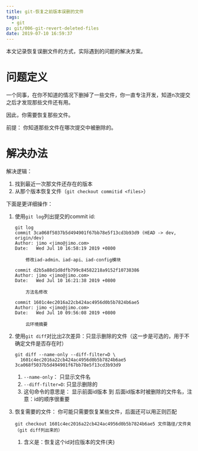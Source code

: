```yaml
---
title: git-恢复之前版本误删的文件
tags:
  - git
p: git/006-git-revert-deleted-files
date: 2019-07-10 16:59:37
---
```


本文记录恢复误删文件的方式，实际遇到的问题的解决方案。

# 问题定义
一个同事，在你不知道的情况下删掉了一些文件，你一直专注开发，知道n次提交之后才发现那些文件还有用。

因此，你需要恢复那些文件。

前提： 你知道那些文件在哪次提交中被删除的。

# 解决办法

解决逻辑：

1. 找到最近一次那文件还存在的版本
2. 从那个版本恢复文件（`git checkout commitid <files>`）

下面是更详细操作：

1. 使用`git log`列出提交的commit id:
    ```shell
    git log
    commit 3ca068f5037b5d494901f67bb78e5f13cd3b93d9 (HEAD -> dev, origin/dev)
    Author: jimo <jimo@jimo.com>
    Date:   Wed Jul 10 16:58:19 2019 +0800

        修改iad-admin、iad-api、iad-config模块

    commit d2b5a88d1d8dfb799c84582218a9152f10738386
    Author: jimo <jimo@jimo.com>
    Date:   Wed Jul 10 16:21:38 2019 +0800

        方法名修改

    commit 1601c4ec2016a22cb424ac4956d0b5b7824b6ae5
    Author: jimo <jimo@jimo.com>
    Date:   Wed Jul 10 09:56:08 2019 +0800

        云环境摘要
    ```

2. 使用`git diff`对比出2次差异：只显示删除的文件（这一步是可选的，用于不确定文件是否存在时）
    ```shell
    git diff --name-only --diff-filter=D \
      1601c4ec2016a22cb424ac4956d0b5b7824b6ae5 3ca068f5037b5d494901f67bb78e5f13cd3b93d9
    ```
    1. `--name-only`： 只显示文件名
    2. `--diff-filter=D`: 只显示删除的
    3. 这句命令的意思是： 显示前面id版本 到 后面id版本时被删除的文件名，注意：id的顺序很重要

3. 恢复需要的文件： 你可能只需要恢复某些文件，后面还可以用正则匹配
    ```shell
    git checkout 1601c4ec2016a22cb424ac4956d0b5b7824b6ae5 文件路径/文件夹（git diff列出来的）
    ```
    1. 含义是：恢复这个id对应版本的文件(夹)


